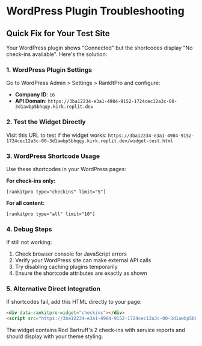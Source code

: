 # WordPress Plugin Troubleshooting

## Quick Fix for Your Test Site

Your WordPress plugin shows "Connected" but the shortcodes display "No check-ins available". Here's the solution:

### 1. WordPress Plugin Settings
Go to WordPress Admin > Settings > RankItPro and configure:
- **Company ID**: `16`
- **API Domain**: `https://3ba12234-e3a1-4984-9152-1724cec12a3c-00-3d1awbp5bhqqy.kirk.replit.dev`

### 2. Test the Widget Directly
Visit this URL to test if the widget works:
`https://3ba12234-e3a1-4984-9152-1724cec12a3c-00-3d1awbp5bhqqy.kirk.replit.dev/widget-test.html`

### 3. WordPress Shortcode Usage
Use these shortcodes in your WordPress pages:

**For check-ins only:**
```
[rankitpro type="checkins" limit="5"]
```

**For all content:**
```
[rankitpro type="all" limit="10"]
```

### 4. Debug Steps
If still not working:
1. Check browser console for JavaScript errors
2. Verify your WordPress site can make external API calls
3. Try disabling caching plugins temporarily
4. Ensure the shortcode attributes are exactly as shown

### 5. Alternative Direct Integration
If shortcodes fail, add this HTML directly to your page:

```html
<div data-rankitpro-widget="checkins"></div>
<script src="https://3ba12234-e3a1-4984-9152-1724cec12a3c-00-3d1awbp5bhqqy.kirk.replit.dev/widget/16?type=checkins&limit=5"></script>
```

The widget contains Rod Bartruff's 2 check-ins with service reports and should display with your theme styling.